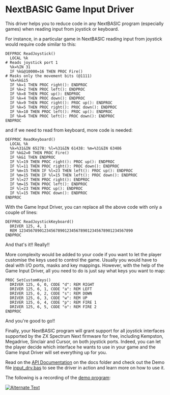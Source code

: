 # NextBASIC Game Input Driver

This driver helps you to reduce code in any NextBASIC program (especially games) when reading input from joystick or keyboard.

For instance, in a particular game in NextBASIC reading input from joystick would require code similar to this:

```
DEFPROC ReadJoystick()
  LOCAL %k
# Reads joystick port 1
  %k=%IN 31
  IF %k&@10000=16 THEN PROC Fire()
# Masks only the movement bits (@1111)
  %k=%k&15
  IF %k=1 THEN PROC right(): ENDPROC
  IF %k=2 THEN PROC left(): ENDPROC
  IF %k=8 THEN PROC up(): ENDPROC
  IF %k=4 THEN PROC down(): ENDPROC
  IF %k=9 THEN PROC right(): PROC up(): ENDPROC
  IF %k=5 THEN PROC right(): PROC down(): ENDPROC
  IF %k=10 THEN PROC left(): PROC up(): ENDPROC
  IF %k=6 THEN PROC left(): PROC down(): ENDPROC
ENDPROC   
```
and if we need to read from keyboard, more code is needed:

```
DEFPROC ReadKeyboard()
  LOCAL %k
  %k=%31&IN 65278: %l=%31&IN 61438: %m=%31&IN 63486
  IF %k&2=0 THEN PROC Fire()
  IF %k&1 THEN ENDPROC 
  IF %l=19 THEN PROC right(): PROC up(): ENDPROC
  IF %l=11 THEN PROC right(): PROC down(): ENDPROC
  IF %m=15 THEN IF %l=23 THEN left(): PROC up(): ENDPROC
  IF %m=15 THEN IF %l=15 THEN left(): PROC down(): ENDPROC
  IF %l=27 THEN PROC right(): ENDPROC
  IF %m=15 THEN PROC left(): ENDPROC
  IF %l=23 THEN PROC up(): ENDPROC
  IF %l=15 THEN PROC down(): ENDPROC
ENDPROC 
```

With the Game Input Driver, you can replace all the above code with only a couple of lines:

```
DEFPROC ReadJoystickKeyboard()
  DRIVER 125, 4, 1
  REM 12345678901234567890123456789012345678901234567890
ENDPROC
```
And that's it!! Really!!

More complexity would be added to your code if you want to let the player customise the keys used to control the game. Usually you would have to deal with I/O ports, masks and key mappings.
However, with the help of the Game Input Driver, all you need to do is just say what keys you want to map:

```
PROC SetCustomKeys()
  DRIVER 125, 6, 0, CODE "d": REM RIGHT
  DRIVER 125, 6, 1, CODE "a": REM LEFT
  DRIVER 125, 6, 2, CODE "s": REM DOWN
  DRIVER 125, 6, 3, CODE "w": REM UP
  DRIVER 125, 6, 4, CODE "p": REM FIRE 1
  DRIVER 125, 6, 5, CODE "o": REM FIRE 2
ENDPROC
```

And you're good to go!!

Finally, your NextBASIC program will grant support for all joystick interfaces supported by the ZX Spectrum Next firmware for free, including Kempston, Megadrive, Sinclair and Cursor, on both joystick ports. Indeed, you can let the player decide which interface he wants to use in your game and the Game Input Driver will set everything up for you. 

Read on the [API Documentation](https://github.com/paulossilva/gameinput/blob/master/docs/inputDriver_API.txt) on the docs folder and check out the Demo file [input_drv.bas](https://github.com/paulossilva/gameinput/blob/master/input_drv.txt) to see the driver in action and learn more on how to use it.

The following is a recording of the [demo program](https://github.com/paulossilva/gameinput/blob/master/input_drv.txt):

[![Alternate Text]({https://i9.ytimg.com/vi/NbpzBdyLtQs/mq2.jpg?sqp=CKiBuPwF&rs=AOn4CLC0w2LNdz_tEyakZw7cAf4d96J21A})]({https://youtu.be/embed/NbpzBdyLtQs} "Game Input Demo")
